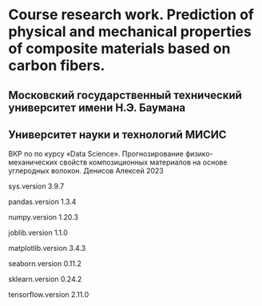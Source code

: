 # Course research work. Prediction of physical and mechanical properties of composite materials based on carbon fibers.
## Московский государственный технический университет имени Н.Э. Баумана
## Университет науки и технологий МИСИС
ВКР по по курсу «Data Science». 
Прогнозирование физико-механических свойств композиционных материалов на основе углеродных волокон. 
Денисов Алексей
2023

sys.version
3.9.7

pandas.version
1.3.4

numpy.version
1.20.3

joblib.version
1.1.0

matplotlib.version
3.4.3

seaborn.version
0.11.2

sklearn.version 
0.24.2

tensorflow.version
2.11.0
